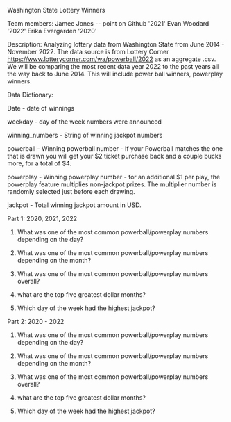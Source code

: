 
Washington State Lottery Winners

Team members:
Jamee Jones  -- point on Github '2021'
Evan Woodard  '2022'
Erika Evergarden  '2020'

Description:
Analyzing lottery data from Washington State from June 2014 - November 2022.  The data source is from Lottery Corner https://www.lotterycorner.com/wa/powerball/2022 as an aggregate .csv.  We will be comparing the most recent data year 2022 to the past years all the way back to June 2014.  This will include power ball winners,  powerplay winners.  

Data Dictionary:

Date - date of winnings

weekday - day of the week numbers
were announced

winning_numbers - String of winning jackpot
numbers

powerball - Winning powerball number -
If your Powerball matches the
one that is drawn you will get
your $2 ticket purchase back
and a couple bucks more, for
a total of $4.

powerplay - Winning powerplay number -
for an additional $1 per play,
the powerplay feature
multiplies non-jackpot prizes.
The multiplier number is
randomly selected just before
each drawing.

jackpot - Total winning jackpot amount
in USD.



Part 1: 2020, 2021, 2022

1)	 What was one of the most common powerball/powerplay numbers depending on the day?

2)  What was one of the most common powerball/powerplay numbers depending on the month?

3)	What was one of the most common powerball/powerplay numbers overall?

4) 	what are the top five greatest dollar months?

5)	Which day of the week had the highest jackpot?

Part 2: 2020 - 2022

1)	 What was one of the most common powerball/powerplay numbers depending on the day?

2)  What was one of the most common powerball/powerplay numbers depending on the month?

3)	What was one of the most common powerball/powerplay numbers overall?

4) 	what are the top five greatest dollar months?

5)	Which day of the week had the highest jackpot?
